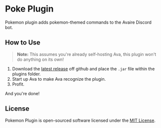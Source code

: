 Poke Plugin
================
Pokemon plugin adds pokemon-themed commands to the Avaire Discord bot. 
## How to Use

> **Note:** This assumes you're already self-hosting Ava, this plugin won't do anything on its own!

1. Download the [latest release](https://github.com/avaire/poke-plugin/releases) off github and place the `.jar` file within the plugins folder.
2. Start up Ava to make Ava recognize the plugin.
3. Profit. 

And you're done!

## License

Pokemon Plugin is open-sourced software licensed under the [MIT License](https://opensource.org/licenses/MIT).
